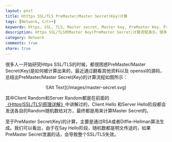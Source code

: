 ```yaml
---
layout: post
title: Htttps SSL/TLS PreMaster/Master Secret(Key)计算
tags: [Network, C/C++]
keywords: Https, SSL, TLS, Master secret, Master key, PreMaster Key, PreMaster secret, Https原理握手, SSL/TLS原理握手
description: Https SSL/TLS的Master Key(PreMaster Secret)计算流程演示。很多人一开始研究Https SSL/TLS的时候，都很困惑PreMaster/Master Secret(Key)是如何被计算出来的，最近通过翻看其他资料以及openssl的源码，总结出PreMaster/Master Secret(Key)的计算流程如图所示
category: Network
comments: true
share: true
---
```


很多人一开始研究Https SSL/TLS的时候，都很困惑PreMaster/Master Secret(Key)是如何被计算出来的，最近通过翻看其他资料以及
openssl的源码，总结出PreMaster/Master Secret(Key)的计算流程如图所示：
<center>![Alt Text](/images/master-secret.svg)</center>

其中Client Random和Server Random都是在前面的[《Https(SSL/TLS)原理详解》](http://www.fenesky.com/blog/2014/07/19/how-https-works.html)中讲解过的，Client Hello 和Server Hello阶段都会发送各自的Random随机数给对方，最终都是用来计算Master Secret的。

至于PreMaster Secret(Key)的计算，主要是通过RSA或者Diffie-Hellman算法生成。我们可以看出，由于在Say Hello阶段，随机数都是明文传送的，如果PreMaster Secret泄漏的话，会导致整个SSL/TLS失效。
